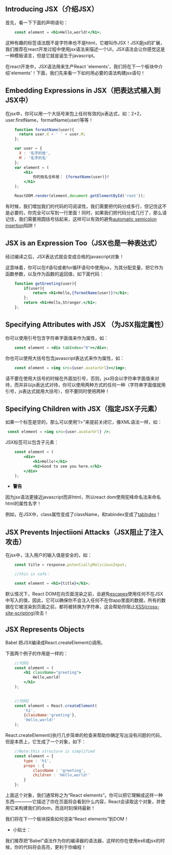 ## Introducing JSX（介绍JSX）

首先，看一下下面的声明语句：

```jsx
	const element = <h1>Hello,world!</h1>;
```
这种有趣的标签语法既不是字符串也不是html，它被叫作JSX！JSX是js的扩展，我们推荐在react开发过程中使用jsx语法来描述一个UI，JSX语法会让你感觉这是一种模板语言，但是它就是诞生于javascript。

在react开发中，JSX语法用来生产React 'elements'，我们将在下一个板块中介绍'elements'！下面，我们先来看一下如何用必要的语法构建jsx语句！

## Embedding Expressions in JSX（把表达式植入到JSX中）

在jsx中，你可以用一个大括号来包上任何有效的js表达式，如：2+2，user.firstName，formatName(user)等等！

```jsx
	function formatName(user){
	  return user.X + ' ' + user.M;
	};

	var user = {
	  X : '名字的姓',
	  M : '名字的名'
	};
	var element = (
		<h1>
			你的姓名全称是： {formatName(user)}!
		</h1>
	);

	ReactDOM.render(element,document.getElementById('root'));
```


有时候，我们增加我们的代码的可阅读性，我们需要把代码分成多行，但记住这不是必要的，你完全可以写到一行里面！同时，如果我们把代码分成几行了，那么请记住，我们需要用圆括号括起来，这样可以有效的避免[automatic semicolon insertion](http://stackoverflow.com/questions/2846283/what-are-the-rules-for-javascripts-automatic-semicolon-insertion-asi)陷阱！

## JSX is an Expression Too（JSX也是一种表达式）

经过编译之后，JSX表达式就会变成合格的javascript对象！

这意味着，你可以在if语句或者for循环语句中使用jsx，为其分配变量，把它作为函数参数，以及作为函数的返回值，如下面代码：

```jsx
	function getGreeting(user){
		if(user){
			return <h1>Hello,{formatName(user)}!</h1>;
		};
		return <h1>Hello,Stranger.</h1>;
	};
```

## Specifying Attributes with JSX （为JSX指定属性）

你可以使用引号包含字符串字面值来作为属性，如：

```jsx
	const element = <div tabIndex="0"></div>;
```
你也可以使用大括号包含javascript表达式来作为属性，如：

```jsx
	const element = <img src={user.avatarUrl}></img>;
```

请不要在使用大括号的时候在外面加引号，否则，jsx将会以字符串字面值来对待，而并非以js表达式对待，你可以使用两种方式的任何一种（字符串字面值就用引号，js表达式就用大括号），但不要同时使用两种！

## Specifying Children with JSX（指定JSX子元素）

如果一个标签是空的，那么可以使用“/>”来提前关闭它，像XML语法一样，如：

```jsx
 const element = <img src={user.avatarUrl} />;
```

JSX标签可以包含子元素：

```jsx
	const element = (
		<div>
			<h1>Hello!</h1>
			<h2>Good to see you here.</h2>
		</div>
	);
```

* **警告**

因为jsx语法更接近javascript而非html，所以react dom使用驼峰命名法来命名html的属性名字！

例如，在JSX中，class属性变成了className，和tabindex变成了[tabIndex](https://developer.mozilla.org/en-US/docs/Web/API/HTMLElement/tabIndex)！


## JSX Prevents Injectiioni Attacks（JSX阻止了注入攻击）

在jsx中，注入用户的输入值是安全的，如：

```jsx
	const title = response.potentiallyMaliciousInput;

	//this is safe：

	const element = <h1>{title}</h1>;
```

默认情况下，React DOM在向页面渲染之前，会避免[escapes](stackoverflow.com/questions/7381974/which-characters-need-to-be-escaped-on-html)使用任何不在JSX中写入的值，因此，它可以确保你不会注入任何不在你app里面的数据，所有的数据在它被渲染到页面之前，都将被转换为字符串，这会帮助你阻止[XSS(cross-site-scripting)](https://en.wikipedia.org/wiki/Cross-site_scripting)攻击！

## JSX Represents Objects

Babel 把JSX编译成React.createElement()调用。

下面两个例子的作用是一样的：

```jsx
	//代码1
	const element = (
		<h1 className="greeting">
			Hello,world!
		</h1>
	);
```

```jsx
	
	//代码2
	const element = React.createElement(
		'h1',
		{className:'greeting'},
		'Hello,world!'
	);

```

React.createElement()执行几步简单的检查来帮助你确定写出没有问题的代码，但是本质上，它生成了一个对象，如下：

```jsx
	//Note:this structure is simplified
	const element = {
		type : 'h1',
		props : {
			className : 'greeting',
			children : 'Hello,world!'
		}
	};
```

上面这个对象，我们通常称之为“React elements”。你可以把它理解成这样一种东西————它描述了你在页面将会看到什么内容，React会读取这个对象，并使用它来构建我们的dom，而且时刻保持最新！

我们将在下一个板块探索如何渲染“React elements”到DOM！


* 小贴士：

我们推荐把“Babel”语法作为你的编译器的语法器，这样的你在使用es6或jsx的时候，你的代码将会高亮，更利于你编程！





